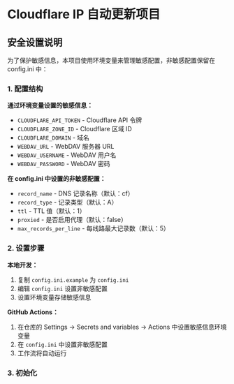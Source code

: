 # Cloudflare IP 自动更新项目

## 安全设置说明

为了保护敏感信息，本项目使用环境变量来管理敏感配置，非敏感配置保留在 config.ini 中：

### 1. 配置结构

**通过环境变量设置的敏感信息：**
- `CLOUDFLARE_API_TOKEN` - Cloudflare API 令牌
- `CLOUDFLARE_ZONE_ID` - Cloudflare 区域 ID  
- `CLOUDFLARE_DOMAIN` - 域名
- `WEBDAV_URL` - WebDAV 服务器 URL
- `WEBDAV_USERNAME` - WebDAV 用户名
- `WEBDAV_PASSWORD` - WebDAV 密码

**在 config.ini 中设置的非敏感配置：**
- `record_name` - DNS 记录名称（默认：cf）
- `record_type` - 记录类型（默认：A）
- `ttl` - TTL 值（默认：1）
- `proxied` - 是否启用代理（默认：false）
- `max_records_per_line` - 每线路最大记录数（默认：5）

### 2. 设置步骤

**本地开发：**
1. 复制 `config.ini.example` 为 `config.ini`
2. 编辑 `config.ini` 设置非敏感配置
3. 设置环境变量存储敏感信息

**GitHub Actions：**
1. 在仓库的 Settings → Secrets and variables → Actions 中设置敏感信息环境变量
2. 在 `config.ini` 中设置非敏感配置
3. 工作流将自动运行

### 3. 初始化